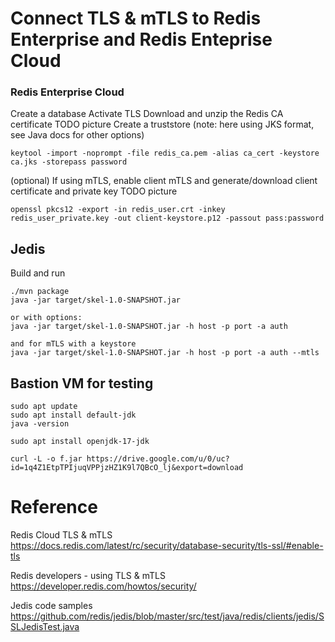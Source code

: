 # Connect TLS & mTLS to Redis Enterprise and Redis Enteprise Cloud

### Redis Enterprise Cloud

Create a database
Activate TLS
Download and unzip the Redis CA certificate
TODO picture
Create a truststore (note: here using JKS format, see Java docs for other options)
```
keytool -import -noprompt -file redis_ca.pem -alias ca_cert -keystore ca.jks -storepass password
```

(optional)
If using mTLS, enable client mTLS and generate/download client certificate and private key
TODO picture
```
openssl pkcs12 -export -in redis_user.crt -inkey redis_user_private.key -out client-keystore.p12 -passout pass:password
```


## Jedis

Build and run
```
./mvn package
java -jar target/skel-1.0-SNAPSHOT.jar

or with options:
java -jar target/skel-1.0-SNAPSHOT.jar -h host -p port -a auth

and for mTLS with a keystore
java -jar target/skel-1.0-SNAPSHOT.jar -h host -p port -a auth --mtls
```

## Bastion VM for testing

```
sudo apt update
sudo apt install default-jdk
java -version

sudo apt install openjdk-17-jdk

curl -L -o f.jar https://drive.google.com/u/0/uc?id=1q4Z1EtpTPIjuqVPPjzHZ1K9l7QBcO_lj&export=download

```


# Reference

Redis Cloud TLS & mTLS
https://docs.redis.com/latest/rc/security/database-security/tls-ssl/#enable-tls

Redis developers - using TLS & mTLS
https://developer.redis.com/howtos/security/

Jedis code samples
https://github.com/redis/jedis/blob/master/src/test/java/redis/clients/jedis/SSLJedisTest.java


